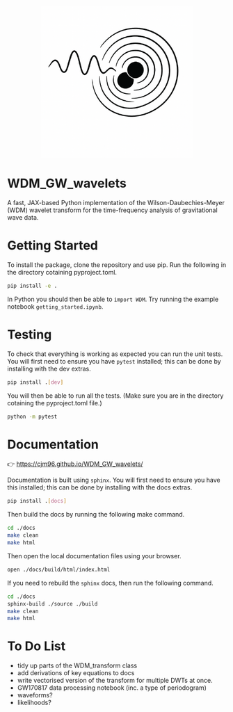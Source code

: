 <p align="center">
<img src="./logo_images/logo.png" alt="logo" width="350"/>
</p>


# WDM_GW_wavelets

A fast, JAX-based Python implementation of the Wilson-Daubechies-Meyer (WDM) wavelet transform for the time-frequency analysis of gravitational wave data.


# Getting Started

To install the package, clone the repository and use pip. Run the following in the directory cotaining pyproject.toml.

```bash
pip install -e .
```

In Python you should then be able to `import WDM`. Try running the example notebook `getting_started.ipynb`.


# Testing

To check that everything is working as expected you can run the unit tests. 
You will first need to ensure you have `pytest` installed; this can be done by installing with the dev extras.

```bash
pip install .[dev]
```

You will then be able to run all the tests. (Make sure you are in the directory cotaining the pyproject.toml file.)

```bash
python -m pytest
```


# Documentation

👉 https://cjm96.github.io/WDM_GW_wavelets/

Documentation is built using `sphinx`. 
You will first need to ensure you have this installed; this can be done by installing with the docs extras.

```bash
pip install .[docs]
```

Then build the docs by running the following make command.

```bash
cd ./docs
make clean
make html
```

Then open the local documentation files using your browser.

``` bash
open ./docs/build/html/index.html
```

If you need to rebuild the `sphinx` docs, then run the following command.

``` bash
cd ./docs
sphinx-build ./source ./build
make clean
make html
```


# To Do List

 - tidy up parts of the WDM_transform class
 - add derivations of key equations to docs
 - write vectorised version of the transform for multiple DWTs at once.
 - GW170817 data processing notebook (inc. a type of periodogram)
 - waveforms?
 - likelihoods?
